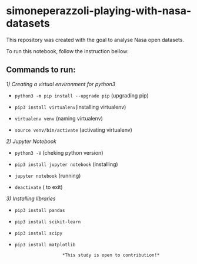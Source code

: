 # simoneperazzoli-playing-with-nasa-datasets

This repository was created with the goal to analyse Nasa open datasets.

To run this notebook, follow the instruction bellow:

## Commands to run:

*1) Creating a virtual environment for python3*

- `python3 -m pip install --upgrade pip` (upgrading pip)

- `pip3 install virtualenv`(installing virtualenv)

- `virtualenv venv` (naming virtualenv)

- `source venv/bin/activate` (activating virtualenv)

*2) Jupyter Notebook*

- `python3 -V` (cheking python version)

- `pip3 install jupyter notebook` (installing)

- `jupyter notebook` (running)

- `deactivate` ( to exit)

*3) Installing libraries* 

- `pip3 install pandas`

- `pip3 install scikit-learn`

- `pip3 install scipy`

- `pip3 install matplotlib`





						*This study is open to contribution!*
